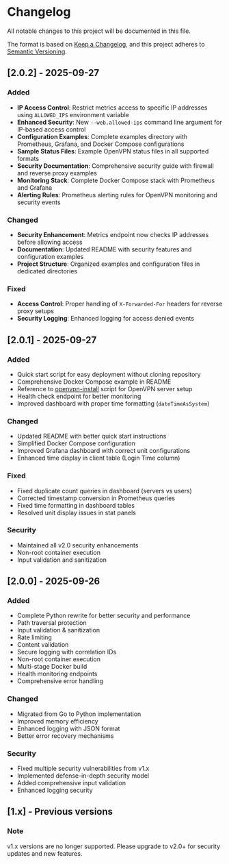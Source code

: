 # Changelog

All notable changes to this project will be documented in this file.

The format is based on [Keep a Changelog](https://keepachangelog.com/en/1.0.0/),
and this project adheres to [Semantic Versioning](https://semver.org/spec/v2.0.0.html).

## [2.0.2] - 2025-09-27

### Added
- **IP Access Control**: Restrict metrics access to specific IP addresses using `ALLOWED_IPS` environment variable
- **Enhanced Security**: New `--web.allowed-ips` command line argument for IP-based access control
- **Configuration Examples**: Complete examples directory with Prometheus, Grafana, and Docker Compose configurations
- **Sample Status Files**: Example OpenVPN status files in all supported formats
- **Security Documentation**: Comprehensive security guide with firewall and reverse proxy examples
- **Monitoring Stack**: Complete Docker Compose stack with Prometheus and Grafana
- **Alerting Rules**: Prometheus alerting rules for OpenVPN monitoring and security events

### Changed
- **Security Enhancement**: Metrics endpoint now checks IP addresses before allowing access
- **Documentation**: Updated README with security features and configuration examples
- **Project Structure**: Organized examples and configuration files in dedicated directories

### Fixed
- **Access Control**: Proper handling of `X-Forwarded-For` headers for reverse proxy setups
- **Security Logging**: Enhanced logging for access denied events

## [2.0.1] - 2025-09-27

### Added
- Quick start script for easy deployment without cloning repository
- Comprehensive Docker Compose example in README
- Reference to [openvpn-install](https://github.com/angristan/openvpn-install) script for OpenVPN server setup
- Health check endpoint for better monitoring
- Improved dashboard with proper time formatting (`dateTimeAsSystem`)

### Changed
- Updated README with better quick start instructions
- Simplified Docker Compose configuration
- Improved Grafana dashboard with correct unit configurations
- Enhanced time display in client table (Login Time column)

### Fixed
- Fixed duplicate count queries in dashboard (servers vs users)
- Corrected timestamp conversion in Prometheus queries
- Fixed time formatting in dashboard tables
- Resolved unit display issues in stat panels

### Security
- Maintained all v2.0 security enhancements
- Non-root container execution
- Input validation and sanitization

## [2.0.0] - 2025-09-26

### Added
- Complete Python rewrite for better security and performance
- Path traversal protection
- Input validation & sanitization
- Rate limiting
- Content validation
- Secure logging with correlation IDs
- Non-root container execution
- Multi-stage Docker build
- Health monitoring endpoints
- Comprehensive error handling

### Changed
- Migrated from Go to Python implementation
- Improved memory efficiency
- Enhanced logging with JSON format
- Better error recovery mechanisms

### Security
- Fixed multiple security vulnerabilities from v1.x
- Implemented defense-in-depth security model
- Added comprehensive input validation
- Enhanced logging security

## [1.x] - Previous versions

### Note
v1.x versions are no longer supported. Please upgrade to v2.0+ for security updates and new features.
